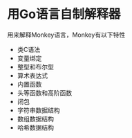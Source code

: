# 用Go语言自制解释器

用来解释Monkey语言，Monkey有以下特性
+ 类C语法
+ 变量绑定
+ 整型和布尔型
+ 算术表达式
+ 内置函数
+ 头等函数和高阶函数
+ 闭包
+ 字符串数据结构
+ 数组数据结构
+ 哈希数据结构
